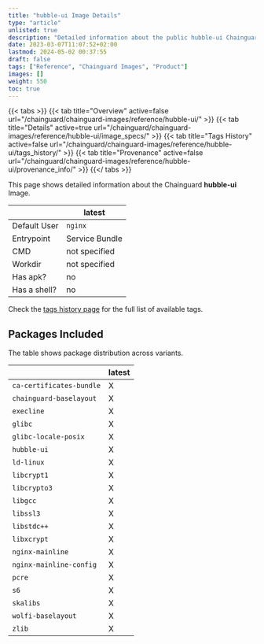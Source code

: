 ```yaml
---
title: "hubble-ui Image Details"
type: "article"
unlisted: true
description: "Detailed information about the public hubble-ui Chainguard Image."
date: 2023-03-07T11:07:52+02:00
lastmod: 2024-05-02 00:37:55
draft: false
tags: ["Reference", "Chainguard Images", "Product"]
images: []
weight: 550
toc: true
---
```


{{< tabs >}}
{{< tab title="Overview" active=false url="/chainguard/chainguard-images/reference/hubble-ui/" >}}
{{< tab title="Details" active=true url="/chainguard/chainguard-images/reference/hubble-ui/image_specs/" >}}
{{< tab title="Tags History" active=false url="/chainguard/chainguard-images/reference/hubble-ui/tags_history/" >}}
{{< tab title="Provenance" active=false url="/chainguard/chainguard-images/reference/hubble-ui/provenance_info/" >}}
{{</ tabs >}}

This page shows detailed information about the Chainguard **hubble-ui** Image.

|              | latest         |
|--------------|----------------|
| Default User | `nginx`        |
| Entrypoint   | Service Bundle |
| CMD          | not specified  |
| Workdir      | not specified  |
| Has apk?     | no             |
| Has a shell? | no             |

Check the [tags history page](/chainguard/chainguard-images/reference/hubble-ui/tags_history/) for the full list of available tags.

## Packages Included
The table shows package distribution across variants.

|                          | latest |
|--------------------------|--------|
| `ca-certificates-bundle` | X      |
| `chainguard-baselayout`  | X      |
| `execline`               | X      |
| `glibc`                  | X      |
| `glibc-locale-posix`     | X      |
| `hubble-ui`              | X      |
| `ld-linux`               | X      |
| `libcrypt1`              | X      |
| `libcrypto3`             | X      |
| `libgcc`                 | X      |
| `libssl3`                | X      |
| `libstdc++`              | X      |
| `libxcrypt`              | X      |
| `nginx-mainline`         | X      |
| `nginx-mainline-config`  | X      |
| `pcre`                   | X      |
| `s6`                     | X      |
| `skalibs`                | X      |
| `wolfi-baselayout`       | X      |
| `zlib`                   | X      |


